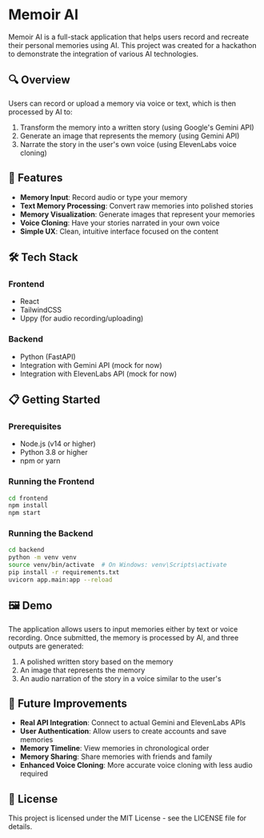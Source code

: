 # Memoir AI

Memoir AI is a full-stack application that helps users record and recreate their personal memories using AI. This project was created for a hackathon to demonstrate the integration of various AI technologies.

## 🔍 Overview

Users can record or upload a memory via voice or text, which is then processed by AI to:

1. Transform the memory into a written story (using Google's Gemini API)
2. Generate an image that represents the memory (using Gemini API)
3. Narrate the story in the user's own voice (using ElevenLabs voice cloning)

## 🚀 Features

- **Memory Input**: Record audio or type your memory
- **Text Memory Processing**: Convert raw memories into polished stories
- **Memory Visualization**: Generate images that represent your memories
- **Voice Cloning**: Have your stories narrated in your own voice
- **Simple UX**: Clean, intuitive interface focused on the content

## 🛠️ Tech Stack

### Frontend

- React
- TailwindCSS
- Uppy (for audio recording/uploading)

### Backend

- Python (FastAPI)
- Integration with Gemini API (mock for now)
- Integration with ElevenLabs API (mock for now)

## 📋 Getting Started

### Prerequisites

- Node.js (v14 or higher)
- Python 3.8 or higher
- npm or yarn

### Running the Frontend

```bash
cd frontend
npm install
npm start
```

### Running the Backend

```bash
cd backend
python -m venv venv
source venv/bin/activate  # On Windows: venv\Scripts\activate
pip install -r requirements.txt
uvicorn app.main:app --reload
```

## 🖼️ Demo

The application allows users to input memories either by text or voice recording. Once submitted, the memory is processed by AI, and three outputs are generated:

1. A polished written story based on the memory
2. An image that represents the memory
3. An audio narration of the story in a voice similar to the user's

## 🎯 Future Improvements

- **Real API Integration**: Connect to actual Gemini and ElevenLabs APIs
- **User Authentication**: Allow users to create accounts and save memories
- **Memory Timeline**: View memories in chronological order
- **Memory Sharing**: Share memories with friends and family
- **Enhanced Voice Cloning**: More accurate voice cloning with less audio required

## 📄 License

This project is licensed under the MIT License - see the LICENSE file for details.
